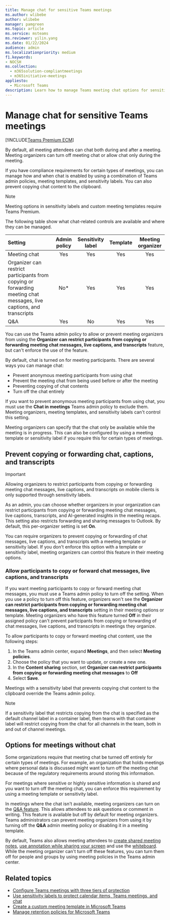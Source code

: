 ```yaml
---
title: Manage chat for sensitive Teams meetings
ms.author: wlibebe
author: wlibebe
manager: pamgreen
ms.topic: article
ms.service: msteams
ms.reviewer: yilin.yang
ms.date: 01/22/2024
audience: admin
ms.localizationpriority: medium
f1.keywords:
- NOCSH
ms.collection: 
  - m365solution-compliantmeetings
  - m365initiative-meetings
appliesto: 
  - Microsoft Teams
description: Learn how to manage Teams meeting chat options for sensitive meetings by using admin policies, sensitivity labels, and meeting templates.
---
```


# Manage chat for sensitive Teams meetings

[!INCLUDE[Teams Premium ECM](includes/teams-premium-ecm.md)]

By default, all meeting attendees can chat both during and after a meeting. Meeting organizers can turn off meeting chat or allow chat only during the meeting.

If you have compliance requirements for certain types of meetings, you can manage how and when chat is enabled by using a combination of Teams admin policies, meeting templates, and sensitivity labels. You can also prevent copying chat content to the clipboard.

> [!NOTE]
> Meeting options in sensitivity labels and custom meeting templates require Teams Premium.

The following table show what chat-related controls are available and where they can be managed.

|Setting|Admin policy|Sensitivity label|Template|Meeting organizer|
|:------|:----------:|:---------------:|:------:|:---------------:|
|Meeting chat|Yes|Yes|Yes|Yes|
|Organizer can restrict participants from copying or forwarding meeting chat messages, live captions, and transcripts|No*|Yes|Yes|Yes|
|Q&A|Yes|No|Yes|Yes|

You can use the Teams admin policy to allow or prevent meeting organizers from using the **Organizer can restrict participants from copying or forwarding meeting chat messages, live captions, and transcripts** feature, but can't enforce the use of the feature.

By default, chat is turned on for meeting participants. There are several ways you can manage chat:

- Prevent anonymous meeting participants from using chat
- Prevent the meeting chat from being used before or after the meeting
- Preventing copying of chat contents
- Turn off the chat entirely

If you want to prevent anonymous meeting participants from using chat, you  must use the **Chat in meetings** Teams admin policy to exclude them. Meeting organizers, meeting templates, and sensitivity labels can't control this setting.

Meeting organizers can specify that the chat only be available while the meeting is in progress. This can also be configured by using a meeting template or sensitivity label if you require this for certain types of meetings.

## Prevent copying or forwarding chat, captions, and transcripts

> [!IMPORTANT]
> Allowing organizers to restrict participants from copying or forwarding meeting chat messages, live captions, and transcripts on mobile clients is only supported through sensitivity labels.

As an admin, you can choose whether organizers in your organization can restrict participants from copying or forwarding meeting chat messages, live captions, transcripts, and AI-generated insights in the meeting recaps. This setting also restricts forwarding and sharing messages to Outlook. By default, this per-organizer setting is set **On**.

You can require organizers to prevent copying or forwarding of chat messages, live captions, and transcripts with a meeting template or sensitivity label. If you don't enforce this option with a template or sensitivity label, meeting organizers can control this feature in their meeting options.

### Allow participants to copy or forward chat messages, live captions, and transcripts

If you want meeting participants to copy or forward meeting chat messages, you must use a Teams admin policy to turn off the setting. When you use a policy to turn off this feature, organizers won't see the **Organizer can restrict participants from copying or forwarding meeting chat messages, live captions, and transcripts** setting in their meeting options or template. Meeting organizers who have this feature turned **Off** in their assigned policy can't prevent participants from copying or forwarding of chat messages, live captions, and transcripts in meetings they organize.

To allow participants to copy or forward meeting chat content, use the following steps:

1. In the Teams admin center, expand **Meetings**, and then select **Meeting policies**.
1. Choose the policy that you want to update, or create a new one.
1. In the **Content sharing** section, set **Organizer can restrict participants from copying or forwarding meeting chat messages** to **Off**
1. Select **Save**.

Meetings with a sensitivity label that prevents copying chat content to the clipboard override the Teams admin policy.

> [!NOTE]
> If a sensitivity label that restricts copying from the chat is specified as the default channel label in a container label, then teams with that container label will restrict copying from the chat for all channels in the team, both in and out of channel meetings.

## Options for meetings without chat

Some organizations require that meeting chat be turned off entirely for certain types of meetings. For example, an organization that holds meetings where personal data is discussed might want to turn off the meeting chat because of the regulatory requirements around storing this information.

For meetings where sensitive or highly sensitive information is shared and you want to turn off the meeting chat, you can enforce this requirement by using a meeting template or sensitivity label.

In meetings where the chat isn't available, meeting organizers can turn on the [Q&A feature](https://support.microsoft.com/office/f3c84c72-57c3-4b6d-aea5-67b11face787). This allows attendees to ask questions or comment in writing. This feature is available but off by default for meeting organizers. Teams administrators can prevent meeting organizers from using it by turning off the **Q&A** admin meeting policy or disabling it in a meeting template.

By default, Teams also allows meeting attendees to [create shared meeting notes](https://support.microsoft.com/office/3eadf032-0ef8-4d60-9e21-0691d317d103), [use annotation while sharing your screen](https://support.microsoft.com/office/876ba527-7112-437e-b410-5aec7363c473) and use the [whiteboard](https://support.microsoft.com/whiteboard). While the meeting organizer can't turn off these features, you can turn them off for people and groups by using meeting policies in the Teams admin center.

## Related topics

- [Configure Teams meetings with three tiers of protection](configure-meetings-three-tiers-protection.md)
- [Use sensitivity labels to protect calendar items, Teams meetings, and chat](/purview/sensitivity-labels-meetings)
- [Create a custom meeting template in Microsoft Teams](create-custom-meeting-template.md)
- [Manage retention policies for Microsoft Teams](retention-policies.md)